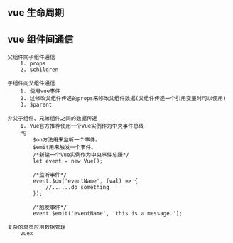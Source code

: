 ## vue 生命周期



## vue 组件间通信

    父组件向子组件通信
        1. props
        2. $children

    子组件向父组件通信
        1. 使用vue事件
        2. 过修改父组件传递的props来修改父组件数据(父组件传递一个引用变量时可以使用)
        3. $parent
    
    非父子组件、兄弟组件之间的数据传递
        1. Vue官方推荐使用一个Vue实例作为中央事件总线
        eg: 
            $on方法用来监听一个事件。
            $emit用来触发一个事件。
            /*新建一个Vue实例作为中央事件总嫌*/
            let event = new Vue();

            /*监听事件*/
            event.$on('eventName', (val) => {
                //......do something
            });

            /*触发事件*/
            event.$emit('eventName', 'this is a message.');

    复杂的单页应用数据管理
        vuex

